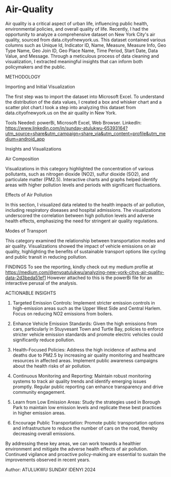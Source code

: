 # Air-Quality
Air quality is a critical aspect of urban life, influencing public health, environmental policies, and overall quality of life. Recently, I had the opportunity to analyze a comprehensive dataset on New York City's air quality, sourced from data.cityofnewyork.us. This dataset contained various columns such as Unique Id, Indicator ID, Name, Measure, Measure Info, Geo Type Name, Geo Join ID, Geo Place Name, Time Period, Start Date, Data Value, and Message. Through a meticulous process of data cleaning and visualization, I extracted meaningful insights that can inform both policymakers and the public.

METHODOLOGY

Importing and Initial Visualization

The first step was to import the dataset into Microsoft Excel. To understand the distribution of the data values, I created a box and whisker chart and a scatter plot chart.I took a step into analyzing this dataset from data.cityofnewyork.us on the air quality in New York. 

Tools Needed: powerBi, Microsoft Excel, Web Browser.
LinkedIn: https://www.linkedin.com/in/sunday-atulukwu-65393164?utm_source=share&utm_campaign=share_via&utm_content=profile&utm_medium=android_app


Insights and Visualizations

Air Composition

Visualizations in this category highlighted the concentration of various pollutants, such as nitrogen dioxide (NO2), sulfur dioxide (SO2), and particulate matter (PM2.5). Interactive charts and graphs helped identify areas with higher pollution levels and periods with significant fluctuations.

Effects of Air Pollution

In this section, I visualized data related to the health impacts of air pollution, including respiratory diseases and hospital admissions. The visualizations underscored the correlation between high pollution levels and adverse health effects, emphasizing the need for stringent air quality regulations.

Modes of Transport

This category examined the relationship between transportation modes and air quality. Visualizations showed the impact of vehicle emissions on air quality, highlighting the benefits of sustainable transport options like cycling and public transit in reducing pollution.

FINDINGS
To see the reporting, kindly check out my medium profile at https://medium.com/@enyoatulukwu/analyzing-new-york-citys-air-quality-data-2d3beda51ef1
However attached to this is the powerBi file for an interactive perusal of the analysis.

ACTIONABLE INSIGHTS

1. Targeted Emission Controls: Implement stricter emission controls in high-emission areas such as the Upper West Side and Central Harlem. Focus on reducing NO2 emissions from boilers.

2. Enhance Vehicle Emission Standards: Given the high emissions from cars, particularly in Stuyvesant Town and Turtle Bay, policies to enforce stricter vehicle emission standards and promote electric vehicles could significantly reduce pollution.

3. Health-Focused Policies: Address the high incidence of asthma and deaths due to PM2.5 by increasing air quality monitoring and healthcare resources in affected areas. Implement public awareness campaigns about the health risks of air pollution.

4. Continuous Monitoring and Reporting: Maintain robust monitoring systems to track air quality trends and identify emerging issues promptly. Regular public reporting can enhance transparency and drive community engagement.

5. Learn from Low Emission Areas: Study the strategies used in Borough Park to maintain low emission levels and replicate these best practices in higher emission areas.

6. Encourage Public Transportation: Promote public transportation options and infrastructure to reduce the number of cars on the road, thereby decreasing overall emissions.

By addressing these key areas, we can work towards a healthier environment and mitigate the adverse health effects of air pollution. Continued vigilance and proactive policy-making are essential to sustain the improvements observed in recent years.

Author: ATULUKWU SUNDAY IDENYI
2024
